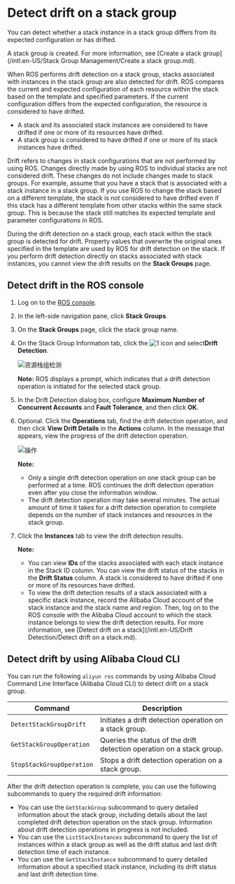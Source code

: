 # Detect drift on a stack group

You can detect whether a stack instance in a stack group differs from its expected configuration or has drifted.

A stack group is created. For more information, see [Create a stack group](/intl.en-US/Stack Group Management/Create a stack group.md).

When ROS performs drift detection on a stack group, stacks associated with instances in the stack group are also detected for drift. ROS compares the current and expected configuration of each resource within the stack based on the template and specified parameters. If the current configuration differs from the expected configuration, the resource is considered to have drifted.

-   A stack and its associated stack instances are considered to have drifted if one or more of its resources have drifted.
-   A stack group is considered to have drifted if one or more of its stack instances have drifted.

Drift refers to changes in stack configurations that are not performed by using ROS. Changes directly made by using ROS to individual stacks are not considered drift. These changes do not include changes made to stack groups. For example, assume that you have a stack that is associated with a stack instance in a stack group. If you use ROS to change the stack based on a different template, the stack is not considered to have drifted even if this stack has a different template from other stacks within the same stack group. This is because the stack still matches its expected template and parameter configurations in ROS.

During the drift detection on a stack group, each stack within the stack group is detected for drift. Property values that overwrite the original ones specified in the template are used by ROS for drift detection on the stack. If you perform drift detection directly on stacks associated with stack instances, you cannot view the drift results on the **Stack Groups** page.

## Detect drift in the ROS console

1.  Log on to the [ROS console](http://ros.console.aliyun.com).

2.  In the left-side navigation pane, click **Stack Groups**.

3.  On the **Stack Groups** page, click the stack group name.

4.  On the Stack Group Information tab, click the ![1](https://static-aliyun-doc.oss-accelerate.aliyuncs.com/assets/img/en-US/1250906951/p96116.png) icon and select**Drift Detection**.

    ![资源栈组检测](https://static-aliyun-doc.oss-accelerate.aliyuncs.com/assets/img/en-US/1250906951/p96115.jpg)

    **Note:** ROS displays a prompt, which indicates that a drift detection operation is initiated for the selected stack group.

5.  In the Drift Detection dialog box, configure **Maximum Number of Concurrent Accounts** and **Fault Tolerance**, and then click **OK**.

6.  Optional. Click the **Operations** tab, find the drift detection operation, and then click **View Drift Details** in the **Actions** column. In the message that appears, view the progress of the drift detection operation.

    ![操作](https://static-aliyun-doc.oss-accelerate.aliyuncs.com/assets/img/en-US/1250906951/p96109.jpg)

    **Note:**

    -   Only a single drift detection operation on one stack group can be performed at a time. ROS continues the drift detection operation even after you close the information window.
    -   The drift detection operation may take several minutes. The actual amount of time it takes for a drift detection operation to complete depends on the number of stack instances and resources in the stack group.
7.  Click the **Instances** tab to view the drift detection results.

    **Note:**

    -   You can view **IDs** of the stacks associated with each stack instance in the Stack ID column. You can view the drift status of the stacks in the **Drift Status** column. A stack is considered to have drifted if one or more of its resources have drifted.
    -   To view the drift detection results of a stack associated with a specific stack instance, record the Alibaba Cloud account of the stack instance and the stack name and region. Then, log on to the ROS console with the Alibaba Cloud account to which the stack instance belongs to view the drift detection results. For more information, see [Detect drift on a stack](/intl.en-US/Drift Detection/Detect drift on a stack.md).

## Detect drift by using Alibaba Cloud CLI

You can run the following `aliyun ros` commands by using Alibaba Cloud Command Line Interface \(Alibaba Cloud CLI\) to detect drift on a stack group.

|Command|Description|
|-------|-----------|
|`DetectStackGroupDrift`|Initiates a drift detection operation on a stack group.|
|`GetStackGroupOperation`|Queries the status of the drift detection operation on a stack group.|
|`StopStackGroupOperation`|Stops a drift detection operation on a stack group.|

After the drift detection operation is complete, you can use the following subcommands to query the required drift information:

-   You can use the `GetStackGroup` subcommand to query detailed information about the stack group, including details about the last completed drift detection operation on the stack group. Information about drift detection operations in progress is not included.
-   You can use the `ListStackInstances` subcommand to query the list of instances within a stack group as well as the drift status and last drift detection time of each instance.
-   You can use the `GetStackInstance` subcommand to query detailed information about a specified stack instance, including its drift status and last drift detection time.

